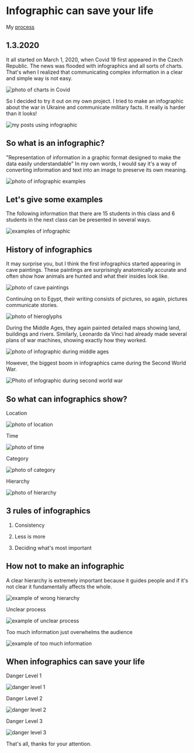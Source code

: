 # Infographic can save your life

My [process]()


## 1.3.2020
It all started on March 1, 2020, when Covid 19 first appeared in the Czech Republic. The news was flooded with infographics and all sorts of charts. That's when I realized that communicating complex information in a clear and simple way is not easy. 

![photo of charts in Covid]()

So I decided to try it out on my own project. I tried to make an infographic about the war in Ukraine and communicate military facts. It really is harder than it looks!

![my posts using infographic]()

## So what is an infographic?
"Representation of information in a graphic format designed to make the data easily understandable"
In my own words, I would say it's a way of converting information and text into an image to preserve its own meaning.

![photo of infographic examples]()

## Let's give some examples
The following information that there are 15 students in this class and 6 students in the next class can be presented in several ways.

![examples of infographic]()

## History of infographics
It may surprise you, but I think the first infographics started appearing in cave paintings. These paintings are surprisingly anatomically accurate and often show how animals are hunted and what their insides look like.

![photo of cave paintings]()

Continuing on to Egypt, their writing consists of pictures, so again, pictures communicate stories.

![photo of hieroglyphs]()

During the Middle Ages, they again painted detailed maps showing land, buildings and rivers. Similarly, Leonardo da Vinci had already made several plans of war machines, showing exactly how they worked.

![photo of infographic during middle ages]()

However, the biggest boom in infographics came during the Second World War.

![Photo of infographic during second world war]()

## So what can infographics show?

Location

![photo of location]()

Time

![photo of time]()

Category

![photo of category]()

Hierarchy

![photo of hierarchy]()

## 3 rules of infographics

1. Consistency

2. Less is more

3. Deciding what's most important

## How not to make an infographic

A clear hierarchy is extremely important because it guides people and if it's not clear it fundamentally affects the whole.

![example of wrong hierarchy]()

Unclear process

![example of unclear process]()

Too much information just overwhelms the audience

![example of too much information]()

## When infographics can save your life

Danger Level 1

![danger level 1]()

Danger Level 2

![danger level 2]()

Danger Level 3

![danger level 3]()



That's all, thanks for your attention.

